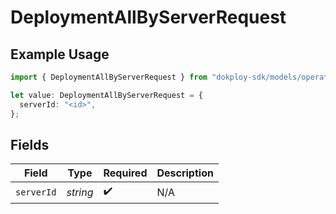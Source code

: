 # DeploymentAllByServerRequest

## Example Usage

```typescript
import { DeploymentAllByServerRequest } from "dokploy-sdk/models/operations";

let value: DeploymentAllByServerRequest = {
  serverId: "<id>",
};
```

## Fields

| Field              | Type               | Required           | Description        |
| ------------------ | ------------------ | ------------------ | ------------------ |
| `serverId`         | *string*           | :heavy_check_mark: | N/A                |
